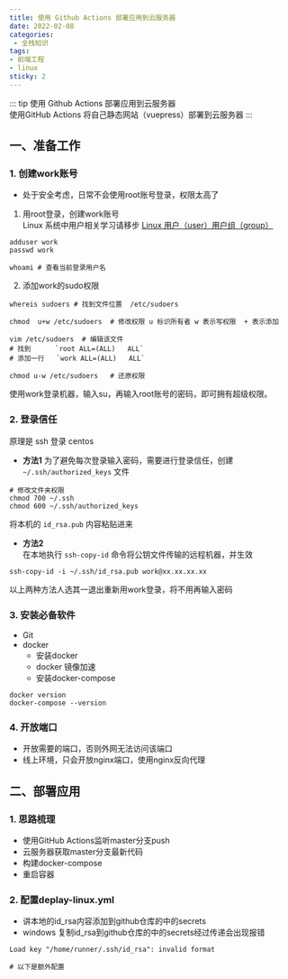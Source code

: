 ```yaml
---
title: 使用 Github Actions 部署应用到云服务器
date: 2022-02-08
categories:
 - 全栈知识
tags:
- 前端工程
- linux
sticky: 2
---
```


::: tip 使用 Github Actions 部署应用到云服务器    
使用GitHub Actions 将自己静态网站（vuepress）部署到云服务器
:::
## 一、准备工作

###  1. 创建work账号
- 处于安全考虑，日常不会使用root账号登录，权限太高了     
1.  用root登录，创建work账号    
Linux 系统中用户相关学习请移步  [Linux 用户（user）用户组（group）](/linux/users)
```
adduser work
passwd work

whoami # 查看当前登录用户名
```
2. 添加work的sudo权限  
```
whereis sudoers # 找到文件位置  /etc/sudoers   

chmod  u+w /etc/sudoers  # 修改权限 u 标识所有者 w 表示写权限  + 表示添加

vim /etc/sudoers  # 编辑该文件
# 找到      `root ALL=(ALL)   ALL`
# 添加一行   `work ALL=(ALL)   ALL`

chmod u-w /etc/sudoers   # 还原权限
``` 
使用work登录机器，输入su，再输入root账号的密码，即可拥有超级权限。

### 2. 登录信任 
原理是 ssh 登录 centos   
- **方法1** 
为了避免每次登录输入密码，需要进行登录信任，创建 `~/.ssh/authorized_keys` 文件
```
# 修改文件夹权限
chmod 700 ~/.ssh
chmod 600 ~/.ssh/authorized_keys
```
将本机的 `id_rsa.pub` 内容粘贴进来       

- **方法2**   
在本地执行 `ssh-copy-id` 命令将公钥文件传输的远程机器，并生效  
```
ssh-copy-id -i ~/.ssh/id_rsa.pub work@xx.xx.xx.xx
```

以上两种方法人选其一退出重新用work登录，将不用再输入密码 

### 3. 安装必备软件
- Git
- docker
    - 安装docker  
    - docker 镜像加速
    - 安装docker-compose 
```
docker version
docker-compose --version
```

### 4. 开放端口 
- 开放需要的端口，否则外网无法访问该端口   
- 线上环境，只会开放nginx端口，使用nginx反向代理  

## 二、部署应用

###  1. 思路梳理
- 使用GitHub Actions监听master分支push
- 云服务器获取master分支最新代码
- 构建docker-compose 
- 重启容器

### 2. 配置deplay-linux.yml 
- 讲本地的id_rsa内容添加到github仓库的中的secrets
- windows 复制id_rsa到github仓库的中的secrets经过传递会出现报错
```
Load key "/home/runner/.ssh/id_rsa": invalid format
```

```
# 以下是额外配置

```




<Vssue title="Github Actions 发布到云服务器" />